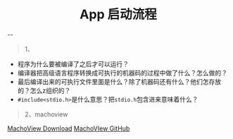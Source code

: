 <h1><center>App 启动流程</center></h1>

--

> 1、

 *  程序为什么要被编译了之后才可以运行？
 * 编译器把高级语言程序转换成可执行的机器码的过程中做了什么？怎么做的？
 * 最后编译出来的可执行文件里面是什么？除了机器码还有什么？他们怎存放的？怎么z组织的？
 *  `#include<stdio.h>`是什么意思？把`stdio.h`包含进来意味着什么？

> 2、machoview



[MachoView Download](https://sourceforge.net/projects/machoview/)
[MachoVIew GitHub](https://github.com/gdbinit/MachOView.git)
